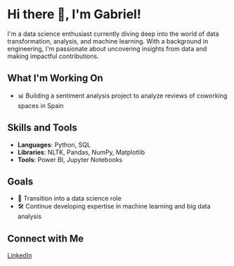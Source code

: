 # Hi there 👋, I'm Gabriel!
I'm a data science enthusiast currently diving deep into the world of data transformation, analysis, and machine learning. With a background in engineering, I'm passionate about uncovering insights from data and making impactful contributions.

## What I'm Working On
- 📊 Building a sentiment analysis project to analyze reviews of coworking spaces in Spain

## Skills and Tools
- **Languages**: Python, SQL
- **Libraries**: NLTK, Pandas, NumPy, Matplotlib
- **Tools**: Power BI, Jupyter Notebooks

## Goals
- 💼 Transition into a data science role
- 🛠️ Continue developing expertise in machine learning and big data analysis

## Connect with Me
[LinkedIn](www.linkedin.com/in/gabriel-fernandes-pinheiro-728628248)

